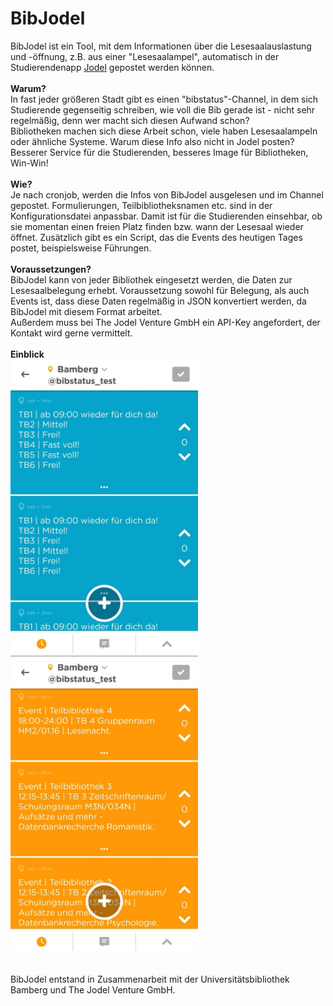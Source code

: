# BibJodel
BibJodel ist ein Tool, mit dem Informationen über die Lesesaalauslastung und -öffnung, z.B. aus einer "Lesesaalampel", automatisch in der Studierendenapp <a href="https://jodel.com/" target="_blank">Jodel</a> gepostet werden können.
<br><br>
<b>Warum?</b><br>
In fast jeder größeren Stadt gibt es einen "bibstatus"-Channel, in dem sich Studierende gegenseitig schreiben, wie voll die Bib gerade ist - nicht sehr regelmäßig, denn wer macht sich diesen Aufwand schon?
<br>Bibliotheken machen sich diese Arbeit schon, viele haben Lesesaalampeln oder ähnliche Systeme. Warum diese Info also nicht in Jodel posten? Besserer Service für die Studierenden, besseres Image für Bibliotheken, Win-Win!
<br><br>
<b>Wie?</b><br>
Je nach cronjob, werden die Infos von BibJodel ausgelesen und im Channel gepostet. Formulierungen, Teilbibliotheksnamen etc. sind in der Konfigurationsdatei anpassbar. Damit ist für die Studierenden einsehbar, ob sie momentan einen freien Platz finden bzw. wann der Lesesaal wieder öffnet. Zusätzlich gibt es ein Script, das die Events des heutigen Tages postet, beispielsweise Führungen.
<br><br>
<b>Voraussetzungen?</b><br>
BibJodel kann von jeder Bibliothek eingesetzt werden, die Daten zur Lesesaalbelegung erhebt. Voraussetzung sowohl für Belegung, als auch Events ist, dass diese Daten regelmäßig in JSON konvertiert werden, da BibJodel mit diesem Format arbeitet.<br>
Außerdem muss bei The Jodel Venture GmbH ein API-Key angefordert, der Kontakt wird gerne vermittelt.
<br><br>
<b>Einblick</b><br>
<img src="https://github.com/LuisMossburger/BibJodel/blob/master/jodelBelegung.jpeg" width=300px>
<img src="https://github.com/LuisMossburger/BibJodel/blob/master/jodelEvents.jpeg" width=300px>
<br><br><br>
BibJodel entstand in Zusammenarbeit mit der Universitätsbibliothek Bamberg und The Jodel Venture GmbH.
